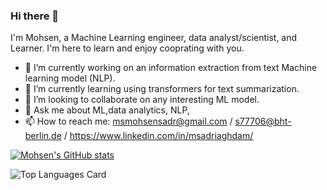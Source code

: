 ### Hi there 👋
I'm Mohsen, a Machine Learning engineer, data analyst/scientist, and Learner. I'm here to learn and enjoy cooprating with you.

- 🔭 I’m currently working on an information extraction from text Machine learning model (NLP).
- 🌱 I’m currently learning using transformers for text summarization.
- 👯 I’m looking to collaborate on any interesting ML model. 
- 💬 Ask me about ML,data analytics, NLP, 
- 📫 How to reach me: msmohsensadr@gmail.com / s77706@bht-berlin.de / https://www.linkedin.com/in/msadriaghdam/ 




[![Mohsen's GitHub stats](https://github-readme-stats.vercel.app/api?username=MSadriAghdam&count_private=true&theme=dark&show_icons=true)](https://github.com/MSadriAghdam/github-readme-stats)

![Top Languages Card](https://github-readme-stats.vercel.app/api/top-langs/?username=MSadriAghdam&theme=dark&show_icons=true)
 
